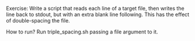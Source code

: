 Exercise: Write a script that reads each line of a target file, then writes the line back to stdout, but with an extra blank line following. This has the effect of double-spacing the file.

How to run? Run triple_spacing.sh passing a file argument to it.

